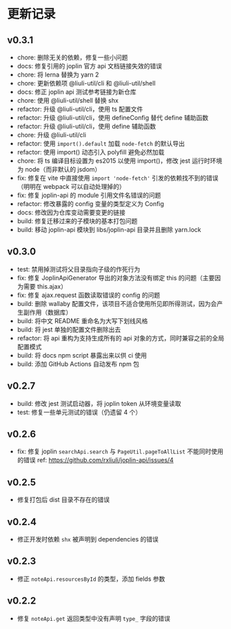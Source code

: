 # 更新记录

## v0.3.1

- chore: 删除无关的依赖，修复一些小问题
- docs: 修复引用的 joplin 官方 api 文档链接失效的错误
- chore: 将 lerna 替换为 yarn 2
- chore: 更新依赖项 @liuli-util/cli 和 @liuli-util/shell
- docs: 修正 joplin api 测试参考链接为新仓库
- chore: 使用 @liuli-util/shell 替换 shx
- refactor: 升级 @liuli-util/cli，使用 ts 配置文件
- refactor: 升级 @liuli-util/cli，使用 defineConfig 替代 define 辅助函数
- refactor: 升级 @liuli-util/cli，使用 define 辅助函数
- chore: 升级 @liuli-util/cli
- refactor: 使用 `import().default` 加载 `node-fetch` 的默认导出
- refactor: 使用 import() 动态引入 polyfill 避免必然加载
- chore: 将 ts 编译目标设置为 es2015 以使用 import()，修改 jest 运行时环境为 node（而非默认的 jsdom）
- fix: 修复在 vite 中直接使用 `import 'node-fetch'` 引发的依赖找不到的错误（明明在 webpack 可以自动处理掉的）
- fix: 修复 joplin-api 的 module 引用文件名错误的问题
- refactor: 修改暴露的 config 变量的类型定义为 Config
- docs: 修改因为仓库变动需要变更的链接
- build: 修复迁移过来的子模块的基本打包问题
- build: 移动 joplin-api 模块到 libs/joplin-api 目录并且删除 yarn.lock

## v0.3.0

- test: 禁用掉测试将父目录指向子级的作死行为
- fix: 修复 JoplinApiGenerator 导出的对象方法没有绑定 this 的问题（主要因为需要 this.ajax）
- fix: 修复 ajax.request 函数读取错误的 config 的问题
- build: 删除 wallaby 配置文件，该项目不适合使用所见即所得测试，因为会产生副作用（数据库）
- build: 将中文 README 重命名为大写下划线风格
- build: 将 jest 单独的配置文件删除出去
- refactor: 将 api 重构为支持生成所有的 api 对象的方式，同时兼容之前的全局配置模式
- build: 将 docs npm script 暴露出来以供 ci 使用
- build: 添加 GitHub Actions 自动发布 npm 包

## v0.2.7

- build: 修改 jest 测试启动器，将 joplin token 从环境变量读取
- test: 修复一些单元测试的错误（仍遗留 4 个）

## v0.2.6

- fix: 修复 joplin `searchApi.search` 与 `PageUtil.pageToAllList` 不能同时使用的错误
  ref: https://github.com/rxliuli/joplin-api/issues/4

## v0.2.5

- 修复打包后 dist 目录不存在的错误

## v0.2.4

- 修正开发时依赖 `shx` 被声明到 dependencies 的错误

## v0.2.3

- 修正 `noteApi.resourcesById` 的类型，添加 fields 参数

## v0.2.2

- 修复 `noteApi.get` 返回类型中没有声明 `type_` 字段的错误

